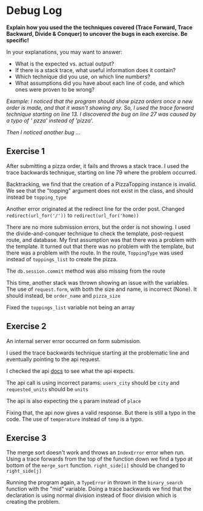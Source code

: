 # Debug Log

**Explain how you used the the techniques covered (Trace Forward, Trace Backward, Divide & Conquer) to uncover the bugs
in each exercise. Be specific!**

In your explanations, you may want to answer:

- What is the expected vs. actual output?
- If there is a stack trace, what useful information does it contain?
- Which technique did you use, on which line numbers?
- What assumptions did you have about each line of code, and which ones were proven to be wrong?

_Example: I noticed that the program should show pizza orders once a new order is made, and that it wasn't showing any.
So, I used the trace forward technique starting on line 13. I discovered the bug on line 27 was caused by a typo of '
pzza' instead of 'pizza'._

_Then I noticed another bug ..._

## Exercise 1

After submitting a pizza order, it fails and throws a stack trace. I used the trace backwards technique, starting on line 79 where the problem occurred.

Backtracking, we find that the creation of a PizzaTopping instance is invalid. We see that the "topping" argument does not exist in the class, and should
instead be `topping_type`

Another error originated at the redirect line for the order post. Changed `redirect(url_for('/'))` to `redirect(url_for('home))`

There are no more submission errors, but the order is not showing. I used the divide-and-conquer technique to check the template, post-request route, and database.
My first assumption was that there was a problem with the template. It turned out that there was no problem with the template, but there was a problem with the route. In the route, `ToppingType` was used instead of `toppings_list` to create the pizza.

The `db.session.commit` method was also missing from the route

This time, another stack was thrown showing an issue with the variables.
The use of `request.form`, with both the size and name, is incorrect (None). It should instead, be `order_name` and `pizza_size` 

Fixed the `toppings_list` variable not being an array

## Exercise 2

An internal server error occurred on form submission.

I used the trace backwards technique starting at the problematic line and eventually pointing to the api request.

I checked the api [docs](https://openweathermap.org/current#geocoding) to see what the api expects.

The api call is using incorrect params: `users_city` should be `city` and `requested_units` should be `units`

The api is also expecting the `q` param instead of `place`

Fixing that, the api now gives a valid response.
But there is still a typo in the code. The use of `temperature` instead of `temp` is a typo.

## Exercise 3

The merge sort doesn't work and throws an `IndexError` error when run. Using a trace forwards from the top of the function down
we find a typo at bottom of the `merge_sort` function. `right_side[i]` should be changed to `right_side[j]`

Running the program again, a `TypeError` in thrown in the `binary_search` function with the "mid" variable.
Doing a trace backwards we find that the declaration is using normal division instead of floor division which is creating the problem.